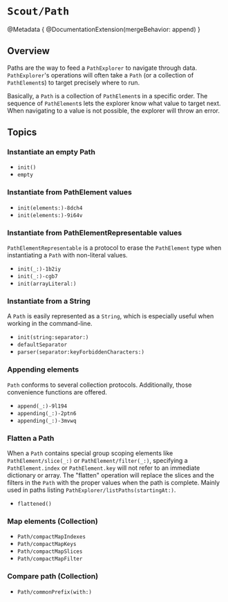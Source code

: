 # ``Scout/Path``

@Metadata {
    @DocumentationExtension(mergeBehavior: append)
}

## Overview

Paths are the way to feed a ``PathExplorer`` to navigate through data. `PathExplorer`'s operations will often take a `Path` (or a collection of ``PathElement``s) to target precisely where to run.

Basically, a `Path` is a collection of ``PathElement``s in a specific order. The sequence of `PathElement`s lets the explorer know what value to target next. When navigating to a value is not possible, the explorer will throw an error.

## Topics

### Instantiate an empty Path

- ``init()``
- ``empty``

### Instantiate from PathElement values

- ``init(elements:)-8dch4``
- ``init(elements:)-9i64v``

### Instantiate from PathElementRepresentable values

``PathElementRepresentable`` is a protocol to erase the `PathElement` type when instantiating a `Path` with non-literal values.

- ``init(_:)-1b2iy``
- ``init(_:)-cgb7``
- ``init(arrayLiteral:)``

### Instantiate from a String

A `Path` is easily represented as a `String`, which is especially useful when working in the command-line.

- ``init(string:separator:)``
- ``defaultSeparator``
- ``parser(separator:keyForbiddenCharacters:)``

### Appending elements

`Path` conforms to several collection protocols. Additionally, those convenience functions are offered.

- ``append(_:)-9l194``
- ``appending(_:)-2ptn6``
- ``appending(_:)-3mvwq``

### Flatten a Path

When a `Path` contains special group scoping elements like ``PathElement/slice(_:)`` or ``PathElement/filter(_:)``, specifying a `PathElement.index` or `PathElement.key` will not refer to an immediate dictionary or array. The "flatten" operation will replace the slices and the filters in the `Path` with the proper values when the path is complete. Mainly used in paths listing ``PathExplorer/listPaths(startingAt:)``.

- ``flattened()``

### Map elements (Collection)

- ``Path/compactMapIndexes``
- ``Path/compactMapKeys``
- ``Path/compactMapSlices``
- ``Path/compactMapFilter``

### Compare path (Collection)

- ``Path/commonPrefix(with:)``
